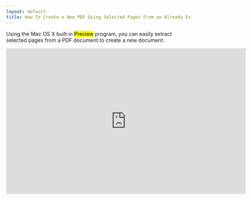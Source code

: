```yaml
---
layout: default
title: How To Create a New PDF Using Selected Pages From an Already Existing PDF (using a Mac)
---
```



Using the Mac OS X built in <mark>Preview</mark> program, you can easily extract
selected pages from a PDF document to create a new document.

<iframe src="http://www.screenr.com/embed/PhSs" width="650" height="396" frameborder="0">
</iframe>